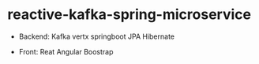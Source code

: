 # reactive-kafka-spring-microservice
* Backend:
Kafka
vertx
springboot
JPA
Hibernate

* Front:
Reat
Angular
Boostrap
